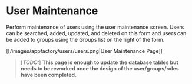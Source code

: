 # User Maintenance

Perform maintenance of users using the user maintenance screen.  Users can be searched, added, updated, and deleted on 
this form and users can be added to groups using the Groups list on the right of the form.  

[[/images/appfactory/users/users.png|User Maintenance Page]]

> [_TODO:_] __This page is enough to update the database tables but needs to be reworked once the design of the 
user/groups/roles have been completed.__
